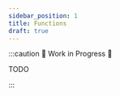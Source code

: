 ```yaml
---
sidebar_position: 1
title: Functions
draft: true
---
```


:::caution 🚧 Work in Progress 🚧

TODO

:::
